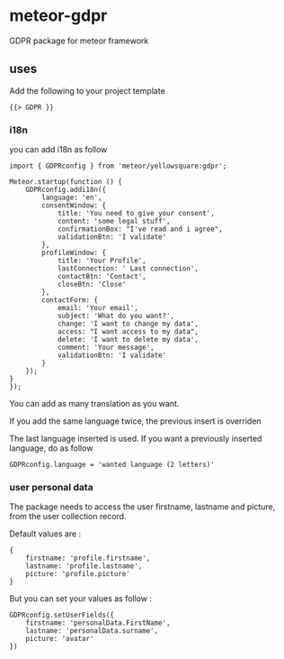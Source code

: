 # meteor-gdpr
GDPR package for meteor framework

## uses
Add the following to your project template

```
{{> GDPR }}
```

### i18n
you can add i18n as follow

```
import { GDPRconfig } from 'meteor/yellowsquare:gdpr';

Meteor.startup(function () {
    GDPRconfig.addi18n({
        language: 'en',
        consentWindow: {
            title: 'You need to give your consent',
            content: 'some legal stuff',
            confirmationBox: "I've read and i agree",
            validationBtn: 'I validate'
        },
        profileWindow: {
            title: 'Your Profile',
            lastConnection: ' Last connection',
            contactBtn: 'Contact',
            closeBtn: 'Close'
        },
        contactForm: {
            email: 'Your email',
            subject: 'What do you want?',
            change: 'I want to change my data',
            access: "I want access to my data",
            delete: 'I want to delete my data',
            comment: 'Your message',
            validationBtn: 'I validate'
        }
    });
}
});
```
You can add as many translation as you want.

If you add the same language twice, the previous insert is overriden

The last language inserted is used. If you want a previously inserted language, do as follow

```
GDPRconfig.language = 'wanted language (2 letters)'
```

### user personal data
The package needs to access the user firstname, lastname and picture, from the user collection record.

Default values are :

```
{
    firstname: 'profile.firstname',
    lastname: 'profile.lastname',
    picture: 'profile.picture'
}
```

But you can set your values as follow :

```
GDPRconfig.setUserFields({
    firstname: 'personalData.FirstName',
    lastname: 'personalData.surname',
    picture: 'avatar'
})
```